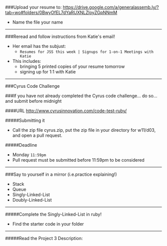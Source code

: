 

###Upload your resume to: https://drive.google.com/a/generalassemb.ly/?tab=wo#folders/0BwyOfEL7dYaRUXNLZloyZGpNNmM
- Name the file your name

---

###Reread and follow instructions from Katie's email!
- Her email has the subjust:
  - `Resumes for JSS this week | Signups for 1-on-1 Meetings with Katie`
- This includes:
  - bringing 5 printed copies of your resume tomorrow
  - signing up for 1:1 with Katie

---

###Cyrus Code Challenge

###If you have not already completed the Cyrus code challenge... do so... and submit before midnight

####URL
http://www.cyrusinnovation.com/code-test-ruby/

#####Submitting it
- Call the zip file cyrus.zip, put the zip file in your directory for w11/d03, and open a pull request.

#####Deadline
- Monday `11:59pm`
- Pull request must be submitted before 11:59pm to be considered

---

###Say to yourself in a mirror (i.e.practice explaining!)
- Stack
- Queue
- Singly-Linked-List
- Doubly-Linked-List

---

#####Complete the Singly-Linked-List in ruby!
- Find the starter code in your folder

---

#####Read the Project 3 Description:

